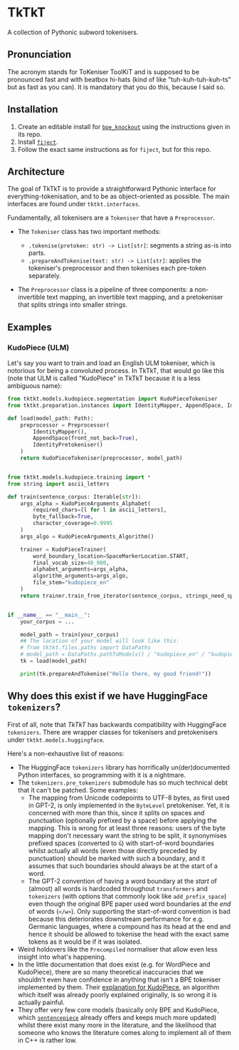 # TkTkT
A collection of Pythonic subword tokenisers.

## Pronunciation
The acronym stands for ToKeniser ToolKiT and is supposed to be pronounced fast and with beatbox hi-hats
(kind of like "tuh-kuh-tuh-kuh-ts" but as fast as you can). It is mandatory that you do this, because I said so.

## Installation
1. Create an editable install for [`bpe_knockout`](https://github.com/bauwenst/BPE-knockout) using the instructions given in its repo.
2. Install [`fiject`](https://github.com/bauwenst/fiject#installation).
3. Follow the exact same instructions as for `fiject`, but for this repo.

## Architecture
The goal of TkTkT is to provide a straightforward Pythonic interface for everything-tokenisation, and to be as object-oriented
as possible. The main interfaces are found under `tktkt.interfaces`. 

Fundamentally, all tokenisers are a `Tokeniser` that have a `Preprocessor`.

- The `Tokeniser` class has two important methods: 
  - `.tokenise(pretoken: str) -> List[str]`: segments a string as-is into parts.
  - `.prepareAndTokenise(text: str) -> List[str]`: applies the tokeniser's preprocessor and then tokenises each pre-token separately.

- The `Preprocessor` class is a pipeline of three components: a non-invertible text mapping, an invertible text mapping, 
  and a pretokeniser that splits strings into smaller strings.

## Examples
### KudoPiece (ULM)
Let's say you want to train and load an English ULM tokeniser, which is notorious for being a convoluted process. 
In TkTkT, that would go like this (note that ULM is called "KudoPiece" in TkTkT because it is a less ambiguous name):
```python
from tktkt.models.kudopiece.segmentation import KudoPieceTokeniser
from tktkt.preparation.instances import IdentityMapper, AppendSpace, IdentityPretokeniser, Preprocessor

def load(model_path: Path):    
    preprocessor = Preprocessor(
        IdentityMapper(), 
        AppendSpace(front_not_back=True), 
        IdentityPretokeniser()
    )
    return KudoPieceTokeniser(preprocessor, model_path)


from tktkt.models.kudopiece.training import *
from string import ascii_letters

def train(sentence_corpus: Iterable[str]):
    args_alpha = KudoPieceArguments_Alphabet(
        required_chars=[l for l in ascii_letters], 
        byte_fallback=True, 
        character_coverage=0.9995
    )
    args_algo = KudoPieceArguments_Algorithm()

    trainer = KudoPieceTrainer(
        word_boundary_location=SpaceMarkerLocation.START,
        final_vocab_size=40_000,
        alphabet_arguments=args_alpha,
        algorithm_arguments=args_algo,
        file_stem="kudopiece_en"
    )
    return trainer.train_from_iterator(sentence_corpus, strings_need_space_splitting=True)


if __name__ == "__main__":
    your_corpus = ...

    model_path = train(your_corpus)
    ## The location of your model will look like this:
    # from tktkt.files.paths import DataPaths
    # model_path = DataPaths.pathToModels() / "kudopiece_en" / "kudopiece_en_xxxx-yy-zz_aa-bb-cc.model"
    tk = load(model_path)

    print(tk.prepareAndTokenise("Hello there, my good friend!"))
```

## Why does this exist if we have HuggingFace `tokenizers`?
First of all, note that *TkTkT* has backwards compatibility with HuggingFace `tokenizers`. There are wrapper classes for
tokenisers and pretokenisers under `tktkt.models.huggingface`.

Here's a non-exhaustive list of reasons:
- The HuggingFace `tokenizers` library has horrifically un(der)documented Python interfaces, so programming with it is
  a nightmare. 
- The `tokenizers.pre_tokenizers` submodule has so much technical debt that it can't be patched. Some examples:
    - The mapping from Unicode codepoints to UTF-8 bytes, as first used in GPT-2, is only implemented in the `ByteLevel` 
      pretokeniser. Yet, it is concerned with more than this, since it splits on spaces and punctuation (optionally prefixed 
      by a space) before applying the mapping. This is wrong for at least three reasons: users of the byte mapping don't
      necessary want the string to be split, it synonymises prefixed spaces (converted to `Ġ`) with start-of-word boundaries 
      whilst actually all words (even those directly preceded by punctuation) should be marked with such a boundary, and
      it assumes that such boundaries should always be at the start of a word.
    - The GPT-2 convention of having a word boundary at the *start* of (almost) all words is hardcoded throughout
      `transformers` and `tokenizers` (with options that commonly look like `add_prefix_space`) even though the original
      BPE paper used word boundaries at the *end* of words (`</w>`). Only supporting the start-of-word convention is bad 
      because this deteriorates downstream performance for e.g. Germanic languages, where a compound has its head at the
      end and hence it should be allowed to tokenise the head with the exact same tokens as it would be if it was isolated. 
- Weird holdovers like the `Precompiled` normaliser that allow even less insight into what's happening.
- In the little documentation that does exist (e.g. for WordPiece and KudoPiece), there are so many 
  theoretical inaccuracies that we shouldn't even have confidence in anything that isn't a BPE tokeniser implemented by them. 
  Their [explanation for KudoPiece](https://huggingface.co/learn/nlp-course/chapter6/7), an algorithm which itself was 
  already poorly explained originally, is so wrong it is actually painful.
- They offer very few core models (basically only BPE and KudoPiece, which [`sentencepiece`](github.com/google/sentencepiece) already offers
  and keeps much more updated)
  whilst there exist many more in the literature, and the likelihood that someone who knows the literature comes along to
  implement all of them in C++ is rather low.
